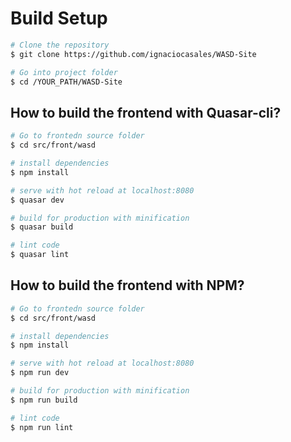# Build Setup

``` bash
# Clone the repository
$ git clone https://github.com/ignaciocasales/WASD-Site

# Go into project folder
$ cd /YOUR_PATH/WASD-Site
```
## How to build the frontend with Quasar-cli?
``` bash
# Go to frontedn source folder
$ cd src/front/wasd

# install dependencies
$ npm install

# serve with hot reload at localhost:8080
$ quasar dev 

# build for production with minification
$ quasar build

# lint code
$ quasar lint
```
## How to build the frontend with NPM?
``` bash
# Go to frontedn source folder
$ cd src/front/wasd

# install dependencies
$ npm install

# serve with hot reload at localhost:8080
$ npm run dev 

# build for production with minification
$ npm run build

# lint code
$ npm run lint
```
